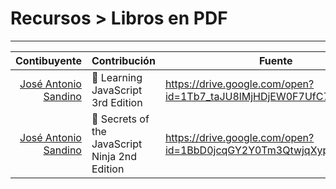 # Recursos > Libros en PDF
---

|                                        Contibuyente 	| Contribución                                                      	| Fuente                     	|
|----------------------------------------------------:	|-------------------------------------------------------------------	|----------------------------	|
| [José Antonio Sandino](https://github.com/josesandino) 	| :closed_book: Learning JavaScript 3rd Edition 	| https://drive.google.com/open?id=1Tb7_taJU8lMjHDjEW0F7UfC75ds-uEwm 	|
| [José Antonio Sandino](https://github.com/josesandino) 	| :closed_book: Secrets of the JavaScript Ninja 2nd Edition 	| https://drive.google.com/open?id=1BbD0jcqGY2Y0Tm3QtwjqXypWIsoTWLTw	|
